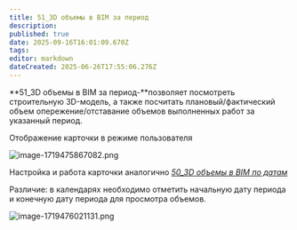 ```yaml
---
title: 51_3D объемы в BIM за период
description: 
published: true
date: 2025-09-16T16:01:09.670Z
tags: 
editor: markdown
dateCreated: 2025-06-26T17:55:06.276Z
---
```


**51\_3D объемы в BIM за период-**позволяет посмотреть строительную 3D-модель, а также посчитать плановый/фактический объем опережение/отставание объемов выполненных работ за указанный период.

Отображение карточки в режиме пользователя

![image-1719475867082.png](https://lh7-rt.googleusercontent.com/docsz/AD_4nXdN9CMcXqwW8_qhsV2ruiAlvmLYZFWLYs334IvpqeaWkIKyb5WRILAa75NlB8yaQsCqhaWRNukUG3jCWxv9fQ7lOaRTLUNGVv7GbBb-wuH1IwoMzdrQRF6eBOXktbjkTr3yNbB6-Te9XH8t8ZKE?key=jGY6qOPVFanfIvvGDWzJ4A)

Настройка и работа карточки аналогично [_50\_3D объемы в BIM по датам_](https://wiki.sgnl.pro/app/page/1-fh0tsCuDi3XEfYx6lGXUvs8Z4b0fdEWvC9RnltlOds?p=1q45phxXDh7rGLAjXkfEXgBABHArTZ7gs)

Различие: в календарях необходимо отметить начальную дату периода и конечную дату периода для просмотра объемов.

![image-1719476021131.png](https://lh7-rt.googleusercontent.com/docsz/AD_4nXfHrPQ2r9tES22qJj9QzDNKPTuUmRaUiIfKZSjOJLDXeoXixM7ID1Amg9JXeW-KEUWyfflrWwZvyug5DPqz7AVrnknJ_rFlniB-P-SLXjIwEDP2AxOzUS90xHLzpou752JvW2BbYUO3-5CU8v5Cwg?key=jGY6qOPVFanfIvvGDWzJ4A)